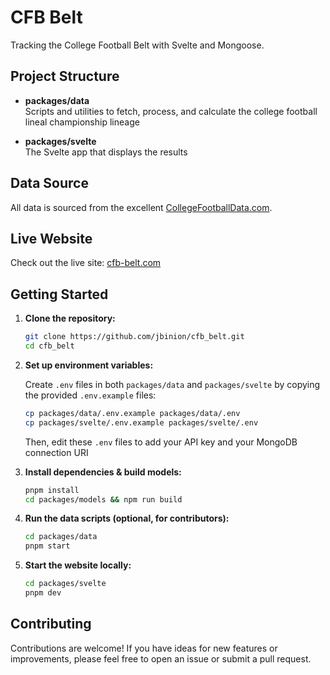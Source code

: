 # CFB Belt

Tracking the College Football Belt with Svelte and Mongoose.

## Project Structure

- **packages/data**  
  Scripts and utilities to fetch, process, and calculate the college football lineal championship lineage

- **packages/svelte**  
  The Svelte app that displays the results

## Data Source

All data is sourced from the excellent [CollegeFootballData.com](https://collegefootballdata.com/).

## Live Website

Check out the live site: [cfb-belt.com](https://cfb-belt.com)

## Getting Started

1. **Clone the repository:**

   ```sh
   git clone https://github.com/jbinion/cfb_belt.git
   cd cfb_belt
   ```

2. **Set up environment variables:**

   Create `.env` files in both `packages/data` and `packages/svelte` by copying the provided `.env.example` files:

   ```sh
   cp packages/data/.env.example packages/data/.env
   cp packages/svelte/.env.example packages/svelte/.env
   ```

   Then, edit these `.env` files to add your API key and your MongoDB connection URI

3. **Install dependencies & build models:**

   ```sh
   pnpm install
   cd packages/models && npm run build
   ```

4. **Run the data scripts (optional, for contributors):**

   ```sh
   cd packages/data
   pnpm start
   ```

5. **Start the website locally:**
   ```sh
   cd packages/svelte
   pnpm dev
   ```

## Contributing

Contributions are welcome! If you have ideas for new features or improvements, please feel free to open an issue or submit a pull request.
